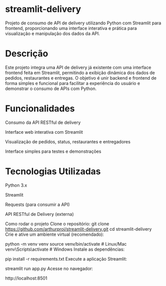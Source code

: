 # streamlit-delivery
Projeto de consumo de API de delivery utilizando Python com Streamlit para frontend, proporcionando uma interface interativa e prática para visualização e manipulação dos dados da API.

# Descrição
Este projeto integra uma API de delivery já existente com uma interface frontend feita em Streamlit, permitindo a exibição dinâmica dos dados de pedidos, restaurantes e entregas. O objetivo é unir backend e frontend de forma simples e funcional para facilitar a experiência do usuário e demonstrar o consumo de APIs com Python.

# Funcionalidades
Consumo da API RESTful de delivery

Interface web interativa com Streamlit

Visualização de pedidos, status, restaurantes e entregadores

Interface simples para testes e demonstrações

# Tecnologias Utilizadas
Python 3.x

Streamlit

Requests (para consumir a API)

API RESTful de Delivery (externa)

Como rodar o projeto
Clone o repositório:
git clone https://github.com/arthurproj/streamlit-delivery.git
cd streamlit-delivery
Crie e ative um ambiente virtual (recomendado):

python -m venv venv
source venv/bin/activate     # Linux/Mac
venv\Scripts\activate        # Windows
Instale as dependências:

pip install -r requirements.txt
Execute a aplicação Streamlit:

streamlit run app.py
Acesse no navegador:

http://localhost:8501
